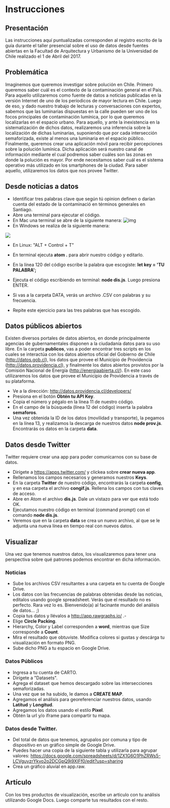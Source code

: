 # Instrucciones

## Presentación
Las instrucciones aquí puntualizadas corresponden al registro escrito de la guía durante el taller presencial sobre el uso de datos desde fuentes abiertas en la Facultad de Arquitectura y Urbanismo de la Universidad de Chile realizado el 1 de Abril del 2017.

## Problemática
Imaginemos que queremos investigar sobre polución en Chile. Primero queremos saber cuál es el contexto de la contaminación general en el País. Para aquello utilizaremos como fuente de datos a noticias publicadas en la versión Internet de uno de los períodicos de mayor lectura en Chile. Luego de eso, y dado nuestro trabajo de lecturas y conversaciones con expertos, sabemos que las luminarias dispuestas en la calle pueden ser uno de los focos principales de contaminación lumínica, por lo que queremos localizarlas en el espacio urbano. Para aquello, y ante la inexistencia en la sistematización de dichos datos, realizaremos una inferencia sobre la localización de dichas luminarias, suponiendo que por cada intersección semaforizada, existe al menos una luminaria en el espacio público. Finalmente, queremos crear una aplicación móvil para recibir percepciones sobre la polución lumínica. Dicha aplicación será nuestro canal de información mediante el cual podremos saber cuáles son las zonas en donde la polución es mayor. Por ende necesitamos saber cuál es el sistema operativo más utilizado en los smartphones de la ciudad. Para saber aquello, utilizaremos los datos que nos provee Twitter.

## Desde noticias a datos
- Identificar tres palabras clave que según tú opinion definen o darían cuenta del estado de la contaminació en términos generales en Santiago.
- Abre una terminal para ejecutar el código.
- En Mac una terminal se abre de la siguiente manera: ![img](http://blog.teamtreehouse.com/wp-content/uploads/2012/09/Screen-Shot-2012-09-25-at-12.57.00-PM.png)
- En Windows se realiza de la siguiente manera:

![](http://www.digitalcitizen.life/sites/default/files/img/cmd_prompt_launch/cmdl3.png)

- En Linux:
"ALT + Control + T"

- En terminal ejecuta **atom .** para abrir nuestro código y editarlo.
- En la línea 120 del código escribe la palabra que escogiste: **let key = 'TU PALABRA';**
- Ejecuta el código escribiendo en terminal: **node dis.js**. Luego presiona ENTER.
- Si vas a la carpeta DATA, verás un archivo .CSV con palabras y su frecuencia.
- Repite este ejercicio para las tres palabras que has escogido.

## Datos públicos abiertos
Existen diversos portales de datos abiertos, en donde principalmente agencias de gubernamentales disponen a la ciudadanía datos para su uso libre. En la carpeta **publicos**, vas a poder encontrar tres scripts en los cuales se interactúa con los datos abiertos oficial del Gobierno de Chile (http://datos.gob.cl), los datos que provee el Municipio de Providencia (http://datos.providencia.cl), y finalmente los datos abiertos provistos por la Comisión Nacional de Energía (http://energiaabierta.cl/). En este caso utilizaremos los datos que provee el Municipio de Providencia a través de su plataforma.

- Ve a la dirección: http://datos.providencia.cl/developers/
- Presiona en el botón **Obtén tu API Key**.
- Copia el número y pégalo en la línea 11 de nuestro código.
- En el campo de la búsqueda (línea 12 del código) inserta la palabra **semaforos**.
- Una vez obtenida la ID de los datos (movilidad y transporte), la pegamos en la línea 13, y realizamos la descarga de nuestros datos **node prov.js**. Encontrarás os datos en la carpeta **data**.


## Datos desde Twitter
Twitter requiere crear una app para poder comunicarnos con su base de datos.
- Dirígete a https://apps.twitter.com/ y clickea sobre **crear nueva app**.
- Rellenamos los campos necesarios y generamos nuestros **Keys**.
- En la carpeta **Twitter** de nuestro código, encontrarás la carpeta **config**, y en esa carpeta el archivo **congif.js**. Rellena los campos con tus claves de acceso.
- Abre en Atom el archivo **dis.js**. Dale un vistazo para ver que está todo OK.
- Ejecutamos nuestro código en terminal (command prompt) con el comando **node dis.js**.
- Veremos que en la carpeta **data** se crea un nuevo archivo, al que se le adjunta una nueva línea en tiempo real con nuevos datos.

## Visualizar
Una vez que tenemos nuestros datos, los visualizaremos para tener una perspectiva sobre qué patrones podemos encontrar en dicha información.

### Noticias
- Sube los archivos CSV resultantes a una carpeta en tu cuenta de Google Drive.
- Los datos con las frecuencias de palabras obtenidas desde las noticias, editalos usando google spreadsheet. Verás que el resultado no es perfecto. Rara vez lo es. Bienvenido(a) al facinante mundo del análisis de datos... ;)
- Copia tus datos y llévalos a http://app.rawgraphs.io/ .-
- Elige **Circle Packing**.
- Hierarchy, Color y Label corresponden a **word**, mientras que Size corresponde a **Count**.
- Mira el resultado que obtuviste. Modifica colores si gustas y descárga tu visualización en formato PNG.
- Sube dicho PNG a tu espacio en Google Drive.

### Datos Públicos
- Ingresa a tu cuenta de CARTO.
- Dirígete a "Datasets".
- Agrega el dataset que hemos descargado sobre las intersecciones semaforizadas.
- Una vez que se ha subido, le damos a **CREATE MAP**.
- Agregamos el análisis para georeferenciar nuestros datos, usando **Latitud** y **Longitud**.
- Agregamos los datos usando el estilo **Pixel**.
- Obtén la url y/o iframe para compartir tu mapa.

### Datos desde Twitter.
- Del total de datos que tenemos, agrupalos por comuna y tipo de dispositivo en un gráfico simple de Google Drive.
- Puedes hacer una copia de la siguiente tabla y utilizarla para agrupar valores: https://docs.google.com/spreadsheets/d/1ZX1G6O1PhZRWs5-LCVguyzrYkvo2o2DCGpQ9j9XlFf0/edit?usp=sharing
- Crea un gráfico aluvial en app.raw.

## Artículo
Con los tres productos de visualización, escribe un articulo con tu análisis utilizando Google Docs. Luego comparte tus resultados con el resto.
